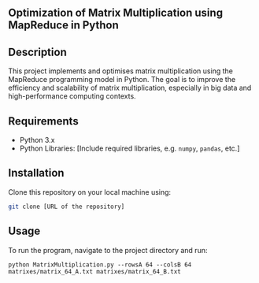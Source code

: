 ## Optimization of Matrix Multiplication using MapReduce in Python

## Description
This project implements and optimises matrix multiplication using the MapReduce programming model in Python. The goal is to improve the efficiency and scalability of matrix multiplication, especially in big data and high-performance computing contexts.

## Requirements
- Python 3.x
- Python Libraries: [Include required libraries, e.g. `numpy`, `pandas`, etc.]

## Installation
Clone this repository on your local machine using:
```bash
git clone [URL of the repository]
```

## Usage
To run the program, navigate to the project directory and run:
```
python MatrixMultiplication.py --rowsA 64 --colsB 64 matrixes/matrix_64_A.txt matrixes/matrix_64_B.txt
```
